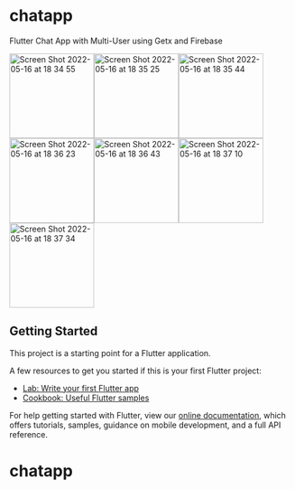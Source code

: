 # chatapp

Flutter Chat App with Multi-User using Getx and Firebase

<img width="150" alt="Screen Shot 2022-05-16 at 18 34 55" src="https://user-images.githubusercontent.com/62236030/168585258-5e8ba6b7-11c5-4da7-9184-1cadcdfc1a6c.png"><img width="150" alt="Screen Shot 2022-05-16 at 18 35 25" src="https://user-images.githubusercontent.com/62236030/168585271-91f60b49-a68e-4dba-b75f-926af7c92254.png"><img width="150" alt="Screen Shot 2022-05-16 at 18 35 44" src="https://user-images.githubusercontent.com/62236030/168585277-fad78a93-58db-45a4-aa18-2d88ee6a1eef.png"><img width="150" alt="Screen Shot 2022-05-16 at 18 36 23" src="https://user-images.githubusercontent.com/62236030/168585280-bd3c276d-6582-42d9-9ff6-5fe07e4f84ed.png"><img width="150" alt="Screen Shot 2022-05-16 at 18 36 43" src="https://user-images.githubusercontent.com/62236030/168585281-83eb90cf-3245-44a5-ad86-62fe09ede44b.png"><img width="150" alt="Screen Shot 2022-05-16 at 18 37 10" src="https://user-images.githubusercontent.com/62236030/168585286-7dee8198-1f0f-4107-96d5-d595aac1554d.png"><img width="150" alt="Screen Shot 2022-05-16 at 18 37 34" src="https://user-images.githubusercontent.com/62236030/168585289-6444545c-a43c-4be5-a9ab-49ce100bdf7f.png">


## Getting Started

This project is a starting point for a Flutter application.

A few resources to get you started if this is your first Flutter project:

- [Lab: Write your first Flutter app](https://flutter.dev/docs/get-started/codelab)
- [Cookbook: Useful Flutter samples](https://flutter.dev/docs/cookbook)

For help getting started with Flutter, view our
[online documentation](https://flutter.dev/docs), which offers tutorials,
samples, guidance on mobile development, and a full API reference.
# chatapp
